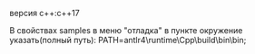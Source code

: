 версия с++:c++17

В свойствах samples в меню "отладка" в пункте окружение  указать(полный путь): 
PATH=antlr4\runtime\Cpp\build\bin\bin;